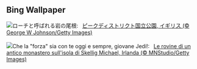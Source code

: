## Bing Wallpaper
![](https://www.bing.com/th?id=OHR.TheRoachesPeakDistrict_JA-JP3004843172_UHD.jpg&w=1000)ローチと呼ばれる岩の尾根:&nbsp;&ensp;[ピークディストリクト国立公園, イギリス (© George W Johnson/Getty Images)](https://www.bing.com/th?id=OHR.TheRoachesPeakDistrict_JA-JP3004843172_UHD.jpg)
<br><br/>
![](https://www.bing.com/th?id=OHR.JediMonastery_IT-IT4680145020_UHD.jpg&w=1000)Che la "forza" sia con te oggi e sempre, giovane Jedi!:&nbsp;&ensp;[Le rovine di un antico monastero sull'isola di Skellig Michael, Irlanda (© MNStudio/Getty Images)](https://www.bing.com/th?id=OHR.JediMonastery_IT-IT4680145020_UHD.jpg)
<br><br/>
